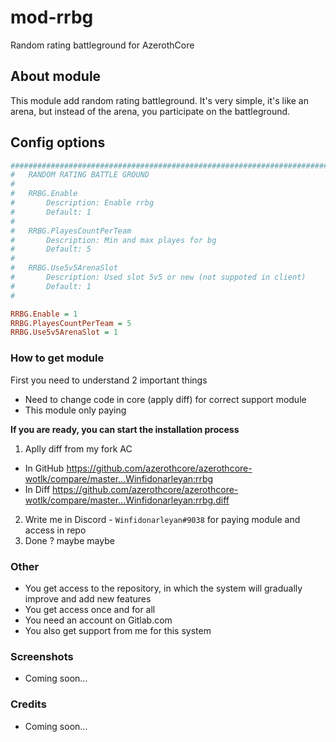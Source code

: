 # mod-rrbg
Random rating battleground for AzerothCore

## About module
This module add random rating battleground. It's very simple, it's like an arena, but instead of the arena, you participate on the battleground.

## Config options
```ini
###################################################################################################
#   RANDOM RATING BATTLE GROUND
#   
#   RRBG.Enable
#       Description: Enable rrbg
#       Default: 1
#
#   RRBG.PlayesCountPerTeam
#       Description: Min and max playes for bg
#       Default: 5
#
#   RRBG.Use5v5ArenaSlot
#       Description: Used slot 5v5 or new (not suppoted in client)
#       Default: 1
#

RRBG.Enable = 1
RRBG.PlayesCountPerTeam = 5
RRBG.Use5v5ArenaSlot = 1
```

### How to get module
First you need to understand 2 important things
- Need to change code in core (apply diff) for correct support module
- This module only paying

**If you are ready, you can start the installation process**
1. Aplly diff from my fork AC
* In GitHub https://github.com/azerothcore/azerothcore-wotlk/compare/master...Winfidonarleyan:rrbg
* In Diff https://github.com/azerothcore/azerothcore-wotlk/compare/master...Winfidonarleyan:rrbg.diff
2. Write me in Discord - `Winfidonarleyan#9038` for paying module and access in repo
3. Done ? maybe maybe

### Other
- You get access to the repository, in which the system will gradually improve and add new features
- You get access once and for all
- You need an account on Gitlab.com
- You also get support from me for this system

### Screenshots
- Coming soon...

### Credits
- Coming soon...
